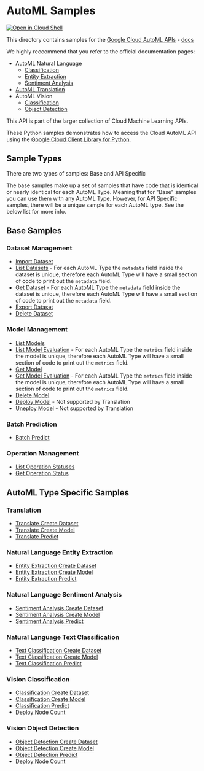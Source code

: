 # AutoML Samples

<a href="https://console.cloud.google.com/cloudshell/open?git_repo=https://github.com/GoogleCloudPlatform/python-docs-samples&page=editor&open_in_editor=automl/cloud-client/README.md">
<img alt="Open in Cloud Shell" src ="http://gstatic.com/cloudssh/images/open-btn.png"></a>


This directory contains samples for the [Google Cloud AutoML APIs](https://cloud.google.com/automl/) - [docs](https://cloud.google.com/automl/docs/)

We highly reccommend that you refer to the official documentation pages:
* AutoML Natural Language
  * [Classification](https://cloud.google.com/natural-language/automl/docs)
  * [Entity Extraction](https://cloud.google.com/natural-language/automl/entity-analysis/docs)
  * [Sentiment Analysis](https://cloud.google.com/natural-language/automl/sentiment/docs)
* [AutoML Translation](https://cloud.google.com/translate/automl/docs)
* AutoML Vision
  * [Classification](https://cloud.google.com/vision/automl/docs)
  * [Object Detection](https://cloud.google.com/vision/automl/object-detection/docs)

This API is part of the larger collection of Cloud Machine Learning APIs.

These Python samples demonstrates how to access the Cloud AutoML API
using the [Google Cloud Client Library for Python][google-cloud-python].

[google-cloud-python]: https://github.com/GoogleCloudPlatform/google-cloud-python


## Sample Types
There are two types of samples: Base and API Specific

The base samples make up a set of samples that have code that
is identical or nearly identical for each AutoML Type. Meaning that for "Base" samples you can use them with any AutoML
Type. However, for API Specific samples, there will be a unique sample for each AutoML type. See the below list for more info.

## Base Samples
### Dataset Management
* [Import Dataset](import_dataset.py)
* [List Datasets](list_datasets.py) - For each AutoML Type the `metadata` field inside the dataset is unique, therefore each AutoML Type will have a
small section of code to print out the `metadata` field. 
* [Get Dataset](get_dataset.py) - For each AutoML Type the `metadata` field inside the dataset is unique, therefore each AutoML Type will have a
small section of code to print out the `metadata` field. 
* [Export Dataset](export_dataset.py)
* [Delete Dataset](delete_dataset.py)
### Model Management
* [List Models](list_models.py)
* [List Model Evaluation](list_model_evaluations.py) - For each AutoML Type the `metrics` field inside the model is unique, therefore each AutoML Type will have a
small section of code to print out the `metrics` field. 
* [Get Model](get_model.py)
* [Get Model Evaluation](get_model_evaluation.py) - For each AutoML Type the `metrics` field inside the model is unique, therefore each AutoML Type will have a
small section of code to print out the `metrics` field. 
* [Delete Model](delete_model.py)
* [Deploy Model](deploy_model.py) - Not supported by Translation
* [Uneploy Model](undeploy_model.py) - Not supported by Translation

### Batch Prediction
* [Batch Predict](batch_predict.py)

### Operation Management
* [List Operation Statuses](list_operation_status.py)
* [Get Operation Status](get_operation_status.py)

## AutoML Type Specific Samples
### Translation
* [Translate Create Dataset](translate_create_dataset.py)
* [Translate Create Model](translate_create_model.py)
* [Translate Predict](translate_predict.py)

### Natural Language Entity Extraction
* [Entity Extraction Create Dataset](language_entity_extraction_create_dataset.py)
* [Entity Extraction Create Model](language_entity_extraction_create_model.py)
* [Entity Extraction Predict](language_entity_extraction_predict.py)

### Natural Language Sentiment Analysis
* [Sentiment Analysis Create Dataset](language_sentiment_analysis_create_dataset.py)
* [Sentiment Analysis Create Model](language_sentiment_analysis_create_model.py)
* [Sentiment Analysis Predict](language_sentiment_analysis_predict.py)

### Natural Language Text Classification
* [Text Classification Create Dataset](language_text_classification_create_dataset.py)
* [Text Classification Create Model](language_text_classification_create_model.py)
* [Text Classification Predict](language_text_classification_predict.py)

### Vision Classification
* [Classification Create Dataset](vision_classification_create_dataset.py)
* [Classification Create Model](vision_classification_create_model.py)
* [Classification Predict](vision_classification_predict.py)
* [Deploy Node Count](vision_classification_deploy_model_node_count.py)

### Vision Object Detection
* [Object Detection Create Dataset](vision_object_detection_create_dataset.py)
* [Object Detection Create Model](vision_object_detection_create_model.py)
* [Object Detection Predict](vision_object_detection_predict.py)
* [Deploy Node Count](vision_object_detection_deploy_model_node_count.py)
